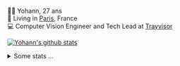 <p>
  👨🏻 <bold>Yohann</bold>, 27 ans<br/>
  💼 Living in <a href="https://www.google.com/maps?q=paris">Paris</a>, France<br/>
  💻 Computer Vision Engineer and Tech Lead at <a href="https://trayvisor.com/">Trayvisor</a><br/>
</p>

<a href="https://github.com/anuraghazra/github-readme-stats"><img align="center" src="https://github-readme-stats-go94hl40s-yohann84l.vercel.app//api?username=yohann84L&show_icons=true&include_all_commits=true" alt="Yohann's github stats" /> </a>


<details>
  <summary>Some stats ...</summary><br/>
  

<!--START_SECTION:waka-->
![Code Time](http://img.shields.io/badge/Code%20Time-19%20hrs%2017%20mins-blue)

![Profile Views](http://img.shields.io/badge/Profile%20Views-87-blue)

**🐱 My GitHub Data** 

> 🏆 776 Contributions in the Year 2022
 > 
> 📦 440.4 kB Used in GitHub's Storage 
 > 
> 🚫 Not Opted to Hire
 > 
> 📜 23 Public Repositories 
 > 
> 🔑 21 Private Repositories  
 > 
**I'm an Early 🐤** 

```text
🌞 Morning    304 commits    ████████░░░░░░░░░░░░░░░░░   33.52% 
🌆 Daytime    508 commits    ██████████████░░░░░░░░░░░   56.01% 
🌃 Evening    95 commits     ██░░░░░░░░░░░░░░░░░░░░░░░   10.47% 
🌙 Night      0 commits      ░░░░░░░░░░░░░░░░░░░░░░░░░   0.0%

```
📅 **I'm Most Productive on Friday** 

```text
Monday       159 commits    ████░░░░░░░░░░░░░░░░░░░░░   17.53% 
Tuesday      157 commits    ████░░░░░░░░░░░░░░░░░░░░░   17.31% 
Wednesday    181 commits    █████░░░░░░░░░░░░░░░░░░░░   19.96% 
Thursday     175 commits    ████░░░░░░░░░░░░░░░░░░░░░   19.29% 
Friday       219 commits    ██████░░░░░░░░░░░░░░░░░░░   24.15% 
Saturday     13 commits     ░░░░░░░░░░░░░░░░░░░░░░░░░   1.43% 
Sunday       3 commits      ░░░░░░░░░░░░░░░░░░░░░░░░░   0.33%

```


📊 **This Week I Spent My Time On** 

```text
⌚︎ Time Zone: Europe/Paris

💬 Programming Languages: 
Other                    13 hrs 56 mins      █████████████░░░░░░░░░░░░   54.44% 
Python                   5 hrs 44 mins       █████░░░░░░░░░░░░░░░░░░░░   22.4% 
JavaScript               5 hrs 4 mins        █████░░░░░░░░░░░░░░░░░░░░   19.81% 
JSON                     21 mins             ░░░░░░░░░░░░░░░░░░░░░░░░░   1.42% 
HTTP Request             20 mins             ░░░░░░░░░░░░░░░░░░░░░░░░░   1.35%

🔥 Editors: 
Browser                  13 hrs 30 mins      █████████████░░░░░░░░░░░░   52.72% 
PyCharm                  6 hrs 29 mins       ██████░░░░░░░░░░░░░░░░░░░   25.31% 
WebStorm                 5 hrs 7 mins        █████░░░░░░░░░░░░░░░░░░░░   19.97% 
iTerm2                   25 mins             ░░░░░░░░░░░░░░░░░░░░░░░░░   1.63% 
VS Code                  5 mins              ░░░░░░░░░░░░░░░░░░░░░░░░░   0.37%

💻 Operating System: 
Mac                      25 hrs 37 mins      █████████████████████████   100.0%

```

**I Mostly Code in Python** 

```text
Python                   18 repos            ██████████████░░░░░░░░░░░   56.25% 
Java                     6 repos             ████░░░░░░░░░░░░░░░░░░░░░   18.75% 
JavaScript               2 repos             █░░░░░░░░░░░░░░░░░░░░░░░░   6.25% 
R                        2 repos             █░░░░░░░░░░░░░░░░░░░░░░░░   6.25% 
HTML                     1 repo              ░░░░░░░░░░░░░░░░░░░░░░░░░   3.12%

```



 Last Updated on 28/08/2022 02:38:20 UTC
<!--END_SECTION:waka-->

